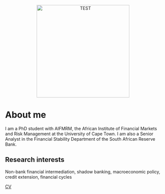 <p align="center">
  <img src="https://fb-s-b-a.akamaihd.net/h-ak-xpl1/v/t1.0-9/17309232_10158268905790456_4024371653154109917_n.jpg?oh=cc6bbb1be03803d008ac38957b5d563b&oe=5970776A&__gda__=1500379838_91599e475553cbcede4632b7d64c8c9e" alt="TEST" height="300" width="300">
  <br/>
</p>

# About me

I am a PhD student with AIFMRM, the African Institute of Financial Markets and Risk Management at the University of Cape Town. I am also a Senior Analyst in the Financial Stability Department of the South African Reserve Bank.  

## Research interests
Non-bank financial intermediation, shadow banking, macroeconomic policy, credit extension, financial cycles


[CV](https://45esti.github.io/EKemp.github.io/esti-cv.pdf)
